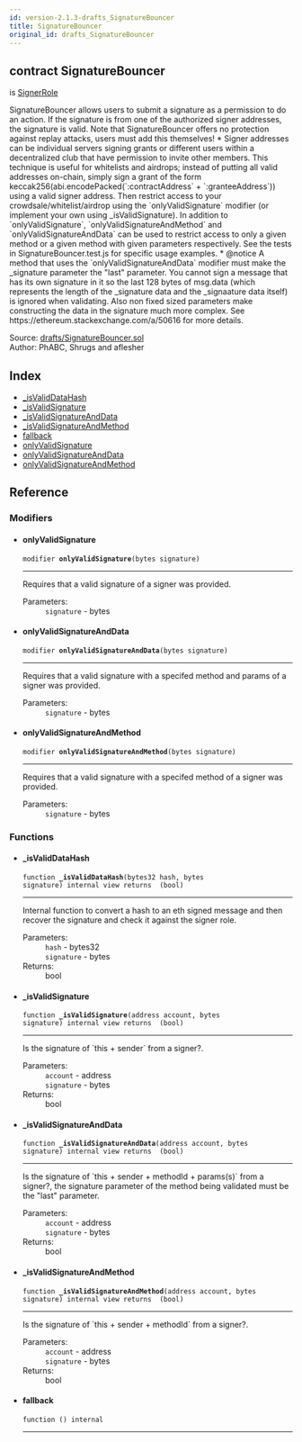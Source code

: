 ```yaml
---
id: version-2.1.3-drafts_SignatureBouncer
title: SignatureBouncer
original_id: drafts_SignatureBouncer
---
```


<div class="contract-doc"><div class="contract"><h2 class="contract-header"><span class="contract-kind">contract</span> SignatureBouncer</h2><p class="base-contracts"><span>is</span> <a href="access_roles_SignerRole.html">SignerRole</a></p><p class="description">SignatureBouncer allows users to submit a signature as a permission to do an action. If the signature is from one of the authorized signer addresses, the signature is valid. Note that SignatureBouncer offers no protection against replay attacks, users must add this themselves! * Signer addresses can be individual servers signing grants or different users within a decentralized club that have permission to invite other members. This technique is useful for whitelists and airdrops; instead of putting all valid addresses on-chain, simply sign a grant of the form keccak256(abi.encodePacked(`:contractAddress` + `:granteeAddress`)) using a valid signer address. Then restrict access to your crowdsale/whitelist/airdrop using the `onlyValidSignature` modifier (or implement your own using _isValidSignature). In addition to `onlyValidSignature`, `onlyValidSignatureAndMethod` and `onlyValidSignatureAndData` can be used to restrict access to only a given method or a given method with given parameters respectively. See the tests in SignatureBouncer.test.js for specific usage examples. * @notice A method that uses the `onlyValidSignatureAndData` modifier must make the _signature parameter the &quot;last&quot; parameter. You cannot sign a message that has its own signature in it so the last 128 bytes of msg.data (which represents the length of the _signature data and the _signaature data itself) is ignored when validating. Also non fixed sized parameters make constructing the data in the signature much more complex. See https://ethereum.stackexchange.com/a/50616 for more details.</p><div class="source">Source: <a href="https://github.com/OpenZeppelin/zeppelin-solidity/blob/v2.1.3/contracts/drafts/SignatureBouncer.sol" target="_blank">drafts/SignatureBouncer.sol</a></div><div class="author">Author: PhABC, Shrugs and aflesher</div></div><div class="index"><h2>Index</h2><ul><li><a href="drafts_SignatureBouncer.html#_isValidDataHash">_isValidDataHash</a></li><li><a href="drafts_SignatureBouncer.html#_isValidSignature">_isValidSignature</a></li><li><a href="drafts_SignatureBouncer.html#_isValidSignatureAndData">_isValidSignatureAndData</a></li><li><a href="drafts_SignatureBouncer.html#_isValidSignatureAndMethod">_isValidSignatureAndMethod</a></li><li><a href="drafts_SignatureBouncer.html#">fallback</a></li><li><a href="drafts_SignatureBouncer.html#onlyValidSignature">onlyValidSignature</a></li><li><a href="drafts_SignatureBouncer.html#onlyValidSignatureAndData">onlyValidSignatureAndData</a></li><li><a href="drafts_SignatureBouncer.html#onlyValidSignatureAndMethod">onlyValidSignatureAndMethod</a></li></ul></div><div class="reference"><h2>Reference</h2><div class="modifiers"><h3>Modifiers</h3><ul><li><div class="item modifier"><span id="onlyValidSignature" class="anchor-marker"></span><h4 class="name">onlyValidSignature</h4><div class="body"><code class="signature">modifier <strong>onlyValidSignature</strong><span>(bytes signature) </span></code><hr/><div class="description"><p>Requires that a valid signature of a signer was provided.</p></div><dl><dt><span class="label-parameters">Parameters:</span></dt><dd><div><code>signature</code> - bytes</div></dd></dl></div></div></li><li><div class="item modifier"><span id="onlyValidSignatureAndData" class="anchor-marker"></span><h4 class="name">onlyValidSignatureAndData</h4><div class="body"><code class="signature">modifier <strong>onlyValidSignatureAndData</strong><span>(bytes signature) </span></code><hr/><div class="description"><p>Requires that a valid signature with a specifed method and params of a signer was provided.</p></div><dl><dt><span class="label-parameters">Parameters:</span></dt><dd><div><code>signature</code> - bytes</div></dd></dl></div></div></li><li><div class="item modifier"><span id="onlyValidSignatureAndMethod" class="anchor-marker"></span><h4 class="name">onlyValidSignatureAndMethod</h4><div class="body"><code class="signature">modifier <strong>onlyValidSignatureAndMethod</strong><span>(bytes signature) </span></code><hr/><div class="description"><p>Requires that a valid signature with a specifed method of a signer was provided.</p></div><dl><dt><span class="label-parameters">Parameters:</span></dt><dd><div><code>signature</code> - bytes</div></dd></dl></div></div></li></ul></div><div class="functions"><h3>Functions</h3><ul><li><div class="item function"><span id="_isValidDataHash" class="anchor-marker"></span><h4 class="name">_isValidDataHash</h4><div class="body"><code class="signature">function <strong>_isValidDataHash</strong><span>(bytes32 hash, bytes signature) </span><span>internal </span><span>view </span><span>returns  (bool) </span></code><hr/><div class="description"><p>Internal function to convert a hash to an eth signed message and then recover the signature and check it against the signer role.</p></div><dl><dt><span class="label-parameters">Parameters:</span></dt><dd><div><code>hash</code> - bytes32</div><div><code>signature</code> - bytes</div></dd><dt><span class="label-return">Returns:</span></dt><dd>bool</dd></dl></div></div></li><li><div class="item function"><span id="_isValidSignature" class="anchor-marker"></span><h4 class="name">_isValidSignature</h4><div class="body"><code class="signature">function <strong>_isValidSignature</strong><span>(address account, bytes signature) </span><span>internal </span><span>view </span><span>returns  (bool) </span></code><hr/><div class="description"><p>Is the signature of `this + sender` from a signer?.</p></div><dl><dt><span class="label-parameters">Parameters:</span></dt><dd><div><code>account</code> - address</div><div><code>signature</code> - bytes</div></dd><dt><span class="label-return">Returns:</span></dt><dd>bool</dd></dl></div></div></li><li><div class="item function"><span id="_isValidSignatureAndData" class="anchor-marker"></span><h4 class="name">_isValidSignatureAndData</h4><div class="body"><code class="signature">function <strong>_isValidSignatureAndData</strong><span>(address account, bytes signature) </span><span>internal </span><span>view </span><span>returns  (bool) </span></code><hr/><div class="description"><p>Is the signature of `this + sender + methodId + params(s)` from a signer?, the signature parameter of the method being validated must be the &quot;last&quot; parameter.</p></div><dl><dt><span class="label-parameters">Parameters:</span></dt><dd><div><code>account</code> - address</div><div><code>signature</code> - bytes</div></dd><dt><span class="label-return">Returns:</span></dt><dd>bool</dd></dl></div></div></li><li><div class="item function"><span id="_isValidSignatureAndMethod" class="anchor-marker"></span><h4 class="name">_isValidSignatureAndMethod</h4><div class="body"><code class="signature">function <strong>_isValidSignatureAndMethod</strong><span>(address account, bytes signature) </span><span>internal </span><span>view </span><span>returns  (bool) </span></code><hr/><div class="description"><p>Is the signature of `this + sender + methodId` from a signer?.</p></div><dl><dt><span class="label-parameters">Parameters:</span></dt><dd><div><code>account</code> - address</div><div><code>signature</code> - bytes</div></dd><dt><span class="label-return">Returns:</span></dt><dd>bool</dd></dl></div></div></li><li><div class="item function"><span id="fallback" class="anchor-marker"></span><h4 class="name">fallback</h4><div class="body"><code class="signature">function <strong></strong><span>() </span><span>internal </span></code><hr/></div></div></li></ul></div></div></div>
